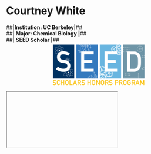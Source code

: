 # Courtney White
##**|Institution: UC Berkeley|**## <br>
##**| Major: Chemical Biology |**## <br>
##**| SEED Scholar |**## <br>
 <img src="./SeedLogo.png" style="width:50%; margin:auto; display:block">
<iframe> width="560" height="315" src="https://www.youtube.com/embed/AcOp-w4aFjo" title="YouTube video player" frameborder="0" allow="accelerometer; autoplay; clipboard-write; encrypted-media; gyroscope; picture-in-picture; web-share" allowfullscreen> </iframe>
